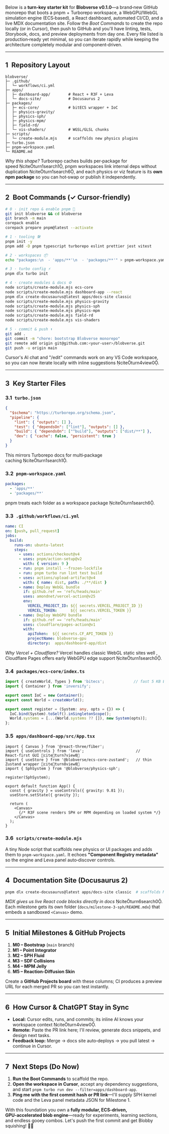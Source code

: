 Below is a **turn‑key starter kit** for **Blobverse v0.1.0**—a brand‑new GitHub monorepo that boots a pnpm + Turborepo workspace, a WebGPU/WebGL simulation engine (ECS‑based), a React dashboard, automated CI/CD, and a live MDX documentation site.  Follow the _Boot Commands_ to create the repo locally (or in Cursor), then push to GitHub and you'll have linting, tests, Storybook, docs, and preview deployments from day one.  Every file listed is production‑ready yet minimal, so you can iterate rapidly while keeping the architecture completely modular and component‑driven.

---

## 1 Repository Layout

```
blobverse/
├─ .github/
│  └─ workflows/ci.yml
├─ apps/
│  ├─ dashboard-app/        # React + R3F + Leva
│  └─ docs-site/            # Docusaurus 2
├─ packages/
│  ├─ ecs-core/             # bitECS wrapper + IoC
│  ├─ physics-gravity/
│  ├─ physics-sph/
│  ├─ physics-mpm/
│  ├─ field-rd/
│  └─ vis-shaders/          # WGSL/GLSL chunks
├─ scripts/
│  └─ create-module.mjs     # scaffolds new physics plugins
├─ turbo.json
├─ pnpm-workspace.yaml
└─ README.md
```

*Why this shape?* Turborepo caches builds per‑package for speed citeturn1search1, pnpm workspaces link internal deps without duplication citeturn1search6, and each physics or viz feature is its **own npm package** so you can hot‑swap or publish it independently.

---

## 2 Boot Commands (✓ Cursor‑friendly)

```bash
# 0 · init repo & enable pnpm 👟
git init blobverse && cd blobverse
git branch -m main
corepack enable
corepack prepare pnpm@latest --activate

# 1 · tooling 🛠
pnpm init -y
pnpm add -D pnpm typescript turborepo eslint prettier jest vitest

# 2 · workspaces 📦
echo "packages:\n  - 'apps/**'\n  - 'packages/**'" > pnpm-workspace.yaml

# 3 · turbo config ⚡️
pnpm dlx turbo init

# 4 · create modules & docs ⚙️
node scripts/create-module.mjs ecs-core
node scripts/create-module.mjs dashboard-app --react
pnpm dlx create-docusaurus@latest apps/docs-site classic
node scripts/create-module.mjs physics-gravity
node scripts/create-module.mjs physics-sph
node scripts/create-module.mjs physics-mpm
node scripts/create-module.mjs field-rd
node scripts/create-module.mjs vis-shaders

# 5 · commit & push ⬆️
git add .
git commit -m "chore: bootstrap Blobverse monorepo"
git remote add origin git@github.com:<your‑user>/blobverse.git
git push -u origin main
```

Cursor's AI chat and "/edit" commands work on any VS Code workspace, so you can now iterate locally with inline suggestions citeturn4view0.

---

## 3 Key Starter Files

### 3.1 `turbo.json`

```json
{
  "$schema": "https://turborepo.org/schema.json",
  "pipeline": {
    "lint": { "outputs": [] },
    "test": { "dependsOn": ["lint"], "outputs": [] },
    "build": { "dependsOn": ["^build"], "outputs": ["dist/**"] },
    "dev": { "cache": false, "persistent": true }
  }
}
```

This mirrors Turborepo docs for multi‑package caching citeturn1search1.

### 3.2 `pnpm-workspace.yaml`

```yaml
packages:
  - 'apps/**'
  - 'packages/**'
```

pnpm treats each folder as a workspace package citeturn1search6.

### 3.3 `.github/workflows/ci.yml`

```yaml
name: CI
on: [push, pull_request]
jobs:
  build:
    runs-on: ubuntu-latest
    steps:
      - uses: actions/checkout@v4
      - uses: pnpm/action-setup@v2
        with: { version: 9 }
      - run: pnpm install --frozen-lockfile
      - run: pnpm turbo run lint test build
      - uses: actions/upload-artifact@v4
        with: { name: dist, path: ./**/dist }
      - name: Deploy WebGL bundle
        if: github.ref == 'refs/heads/main'
        uses: amondnet/vercel-action@v25
        env:
          VERCEL_PROJECT_ID: ${{ secrets.VERCEL_PROJECT_ID }}
          VERCEL_TOKEN:      ${{ secrets.VERCEL_TOKEN }}
      - name: Deploy WebGPU bundle
        if: github.ref == 'refs/heads/main'
        uses: cloudflare/pages-action@v1
        with:
          apiToken:  ${{ secrets.CF_API_TOKEN }}
          projectName: blobverse-gpu
          directory:  apps/dashboard-app/dist
```

*Why Vercel + Cloudflare?* Vercel handles classic WebGL static sites well , Cloudflare Pages offers early WebGPU edge support citeturn1search0.

### 3.4 `packages/ecs-core/index.ts`

```ts
import { createWorld, Types } from 'bitecs';             // fast 5 KB ECS citeturn2view0
import { Container } from 'inversify';

export const IoC = new Container();
export const World = createWorld();

export const register = (System: any, opts = {}) => {
  IoC.bind(System).toSelf().inSingletonScope();
  World.systems = [...(World.systems ?? []), new System(opts)];
};
```

### 3.5 `apps/dashboard-app/src/App.tsx`

```tsx
import { Canvas } from '@react-three/fiber';
import { useControls } from 'leva';                       // React‑first GUI citeturn7view0
import { useStore } from '@blobverse/ecs-core-zustand';   // thin Zustand wrapper citeturn8view0
import { SphSystem } from '@blobverse/physics-sph';

register(SphSystem);

export default function App() {
  const { gravity } = useControls({ gravity: 9.81 });
  useStore.setState({ gravity });

  return (
    <Canvas>
      {/* R3F scene renders SPH or MPM depending on loaded system */}
    </Canvas>
  );
}
```

### 3.6 `scripts/create-module.mjs`

A tiny Node script that scaffolds new physics or UI packages and adds them to `pnpm-workspace.yaml`.  It echoes **"Component Registry metadata"** so the engine and Leva panel auto‑discover controls.

---

## 4 Documentation Site (Docusaurus 2)

```bash
pnpm dlx create-docusaurus@latest apps/docs-site classic  # scaffolds MDX site citeturn6search5
```

*MDX gives us live React code blocks directly in docs* citeturn6search0.  
Each milestone gets its own folder (`docs/milestone‑3‑sph/README.mdx`) that embeds a sandboxed `<Canvas>` demo.

---

## 5 Initial Milestones & GitHub Projects

1. **M0 – Bootstrap** (`main` branch)
2. **M1 – Point Integrator**  
3. **M2 – SPH Fluid**  
4. **M3 – SDF Collisions**  
5. **M4 – MPM Jelly**  
6. **M5 – Reaction‑Diffusion Skin**

Create a **GitHub Projects board** with these columns; CI produces a preview URL for each merged PR so you can test instantly.

---

## 6 How Cursor & ChatGPT Stay in Sync  

* **Local:** Cursor edits, runs, and commits; its inline AI knows your workspace context citeturn4view0.  
* **Remote:** Paste the PR link here; I'll review, generate docs snippets, and design next tasks.  
* **Feedback loop:** Merge → docs site auto‑deploys → you pull latest → continue in Cursor.

---

## 7 Next Steps (Do Now)

1. **Run the Boot Commands** to scaffold the repo.  
2. **Open the workspace in Cursor**, accept any dependency suggestions, and start `pnpm turbo run dev --filter=apps/dashboard-app`.  
3. **Ping me with the first commit hash or PR link**—I'll supply SPH kernel code and the Leva panel metadata JSON for Milestone 1.

With this foundation you own a **fully modular, ECS‑driven, GPU‑accelerated blob engine**—ready for experiments, learning sections, and endless gooey combos.  Let's push the first commit and get Blobby squishing! 🫧🚀